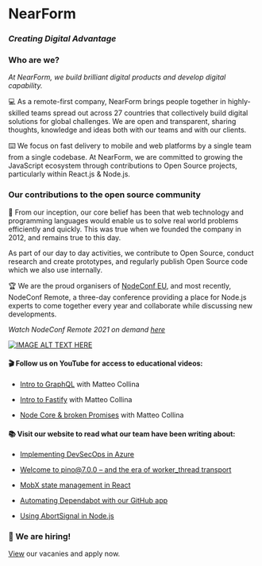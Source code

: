 # NearForm
### *Creating Digital Advantage* 

### Who are we? 

*At NearForm, we build brilliant digital products and develop digital capability.*

:computer: As a remote-first company, NearForm brings people together in highly-skilled teams spread out across 27 countries that collectively build digital solutions for global challenges. We are open and transparent, sharing thoughts, knowledge and ideas both with our teams and with our clients. 

:keyboard: We focus on fast delivery to mobile and web platforms by a single team from a single codebase. At NearForm, we are committed to growing the JavaScript ecosystem through contributions to Open Source projects, particularly within React.js & Node.js. 

### Our contributions to the open source community

:busts_in_silhouette: From our inception, our core belief has been that web technology and programming languages would enable us to solve real world problems efficiently and quickly. This was true when we founded the company in 2012,  and remains true to this day.

As part of our day to day activities, we contribute to Open Source, conduct research and create prototypes, and regularly publish Open Source code which we also use internally. 

:trophy: We are the proud organisers of [NodeConf EU](https://twitter.com/nodeconfremote), and most recently, NodeConf Remote, a three-day conference providing a place for Node.js experts to come together every year and collaborate while discussing new developments.

*Watch NodeConf Remote 2021 on demand [here](https://youtube.com/playlist?list=PL0CdgOSSGlBbvNDKMs1RTA-NS-ZwtUm0G)*

[![IMAGE ALT TEXT HERE](https://img.youtube.com/vi/vETUVN-KEgc/0.jpg)](https://youtu.be/vETUVN-KEgc)
  
#### :clapper: Follow us on YouTube for access to educational videos: 

- [Intro to GraphQL](https://www.youtube.com/watch?v=-pZM1MiHfWo) with Matteo Collina

- [Intro to Fastify](https://www.youtube.com/watch?v=FQu8FnTzOR0) with Matteo Collina

- [Node Core & broken Promises](https://www.youtube.com/watch?v=qOHgQAV2ydo) with Matteo Collina 


#### :books: Visit our website to read what our team have been writing about: 

- [Implementing DevSecOps in Azure](https://www.nearform.com/blog/getting-devsecops-right-in-azure/)

- [Welcome to pino@7.0.0 – and the era of worker_thread transport
](https://www.nearform.com/blog/pino7-0-0-pino-transport-worker_thread-transport/)

- [MobX state management in React](https://www.nearform.com/blog/mobx-state-management-in-react/)

- [Automating Dependabot with our GitHub app
](https://www.nearform.com/blog/github-dependabot-automation/)

- [Using AbortSignal in Node.js](https://www.nearform.com/blog/using-abortsignal-in-node-js/)

### :round_pushpin: We are hiring!
[View](https://www.nearform.com/careers/) our vacanies and apply now. 
